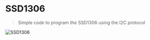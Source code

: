 # SSD1306
>Simple code to program the SSD1306 using the I2C protocol

<picture>
  <img alt="SSD1306" src="https://github.com/josimarpereiraleite/SSD1306/blob/main/img/002.jpg">
</picture>

